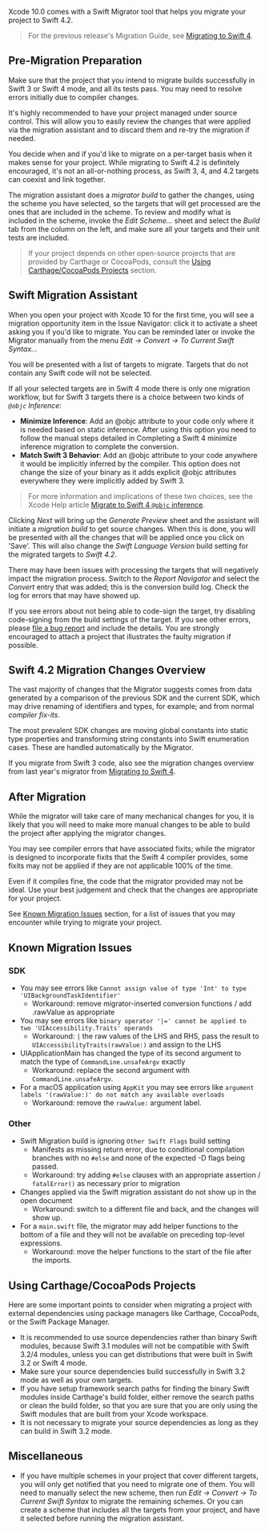Xcode 10.0 comes with a Swift Migrator tool that helps you migrate your project to Swift 4.2.

> For the previous release's Migration Guide, see [Migrating to Swift 4](/migration-guide-swift4).

## Pre-Migration Preparation

Make sure that the project that you intend to migrate builds successfully in Swift 3 or Swift 4 mode, and all its tests pass. You may need to resolve errors initially due to compiler changes.

It's highly recommended to have your project managed under source control. This will allow you to easily review the changes that were applied via the migration assistant and to discard them and re-try the migration if needed.

You decide when and if you'd like to migrate on a per-target basis when it makes sense for your project. While migrating to Swift 4.2 is definitely encouraged, it's not an all-or-nothing process, as Swift 3, 4, and 4.2 targets can coexist and link together.

The migration assistant does a *migrator build* to gather the changes, using the scheme you have selected, so the targets that will get processed are the ones that are included in the scheme. To review and modify what is included in the scheme, invoke the *Edit Scheme...* sheet and select the *Build* tab from the column on the left, and make sure all your targets and their unit tests are included.

> If your project depends on other open-source projects that are provided by Carthage or CocoaPods, consult the [Using Carthage/CocoaPods Projects](#using-carthagecocoapods-projects) section.

## Swift Migration Assistant

When you open your project with Xcode 10 for the first time, you will see a migration opportunity item in the Issue Navigator: click it to activate a sheet asking you if you'd like to migrate. You can be reminded later or invoke the Migrator manually from the menu *Edit -> Convert -> To Current Swift Syntax...*

You will be presented with a list of targets to migrate. Targets that do not contain any Swift code will not be selected.

If all your selected targets are in Swift 4 mode there is only one migration workflow, but for Swift 3 targets there is a choice between two kinds of *`@objc` Inference*:

- **Minimize Inference**: Add an @objc attribute to your code only where it is needed based on static inference. After using this option you need to follow the manual steps detailed in Completing a Swift 4 minimize inference migration to complete the conversion.
- **Match Swift 3 Behavior**: Add an @objc attribute to your code anywhere it would be implicitly inferred by the compiler. This option does not change the size of your binary as it adds explicit @objc attributes everywhere they were implicitly added by Swift 3.

> For more information and implications of these two choices, see the Xcode Help article [Migrate to Swift 4 `@objc` inference](https://help.apple.com/xcode/mac/current/#/deve838b19a1).

Clicking *Next* will bring up the *Generate Preview* sheet and the assistant will initiate a *migration build* to get source changes. When this is done, you will be presented with all the changes that will be applied once you click on 'Save'. This will also change the *Swift Language Version* build setting for the migrated targets to *Swift 4.2*.

There may have been issues with processing the targets that will negatively impact the migration process. Switch to the *Report Navigator* and select the *Convert* entry that was added; this is the conversion build log. Check the log for errors that may have showed up.

If you see errors about not being able to code-sign the target, try disabling code-signing from the build settings of the target. If you see other errors, please [file a bug report](https://bugreport.apple.com) and include the details. You are strongly encouraged to attach a project that illustrates the faulty migration if possible.

## Swift 4.2 Migration Changes Overview

The vast majority of changes that the Migrator suggests comes from data generated by a comparison of the previous SDK and the current SDK, which may drive renaming of identifiers and types, for example; and from normal *compiler fix-its*.

The most prevalent SDK changes are moving global constants into static type properties and transforming string constants into Swift enumeration cases. These are handled automatically by the Migrator.

If you migrate from Swift 3 code, also see the migration changes overview from last year's migrator from [Migrating to Swift 4](/migration-guide-swift4/#swift-4-migration-changes-overview).

## After Migration

While the migrator will take care of many mechanical changes for you, it is likely that you will need to make more manual changes to be able to build the project after applying the migrator changes.

You may see compiler errors that have associated fixits; while the migrator is designed to incorporate fixits that the Swift 4 compiler provides, some fixits may not be applied if they are not applicable 100% of the time.

Even if it compiles fine, the code that the migrator provided may not be ideal. Use your best judgement and check that the changes are appropriate for your project.

See [Known Migration Issues](#known-migration-issues) section, for a list of issues that you may encounter while trying to migrate your project.

## Known Migration Issues

### SDK

* You may see errors like `Cannot assign value of type 'Int' to type 'UIBackgroundTaskIdentifier'`
	* Workaround: remove migrator-inserted conversion functions / add .rawValue as appropriate
* You may see errors like `binary operator '|=' cannot be applied to two 'UIAccessibility.Traits' operands`
	* Workaround: `|` the raw values of the LHS and RHS, pass the result to `UIAccessibilityTraits(rawValue:)` and assign to the LHS
* UIApplicationMain has changed the type of its second argument to match the type of `CommandLine.unsafeArgv` exactly
	* Workaround: replace the second argument with `CommandLine.unsafeArgv`.
* For a macOS application using `AppKit` you may see errors like `argument labels '(rawValue:)' do not match any available overloads`
	*  Workaround: remove the `rawValue:` argument label.

### Other

* Swift Migration build is ignoring `Other Swift Flags` build setting
	* Manifests as missing return error, due to conditional compilation branches with no `#else` and none of the expected -D flags being passed.
	* Workaround: try adding `#else` clauses with an appropriate assertion / `fatalError()` as necessary prior to migration
* Changes applied via the Swift migration assistant do not show up in the open document
	* Workaround: switch to a different file and back, and the changes will show up.
* For a `main.swift` file, the migrator may add helper functions to the bottom of a file and they will not be available on preceding top-level expressions.
	* Workaround: move the helper functions to the start of the file after the imports.

## Using Carthage/CocoaPods Projects

Here are some important points to consider when migrating a project with external dependencies using package managers like Carthage, CocoaPods, or the Swift Package Manager.

- It is recommended to use source dependencies rather than binary Swift modules, because Swift 3.1 modules will not be compatible with Swift 3.2/4 modules, unless you can get distributions that were built in Swift 3.2 or Swift 4 mode.
- Make sure your source dependencies build successfully in Swift 3.2 mode as well as your own targets.
- If you have setup framework search paths for finding the binary Swift modules inside Carthage's build folder, either remove the search paths or clean the build folder, so that you are sure that you are only using the Swift modules that are built from your Xcode workspace.
- It is not necessary to migrate your source dependencies as long as they can build in Swift 3.2 mode.

## Miscellaneous

- If you have multiple schemes in your project that cover different targets, you will only get notified that you need to migrate one of them.  You will need to manually select the new scheme, then run *Edit -> Convert -> To Current Swift Syntax* to migrate the remaining schemes. Or you can create a scheme that includes all the targets from your project, and have it selected before running the migration assistant.
